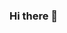 ### Hi there 👋

<!--
**sincerexie/sincerexie** is a ✨ _special_ ✨ repository because its `README.md` (this file) appears on your GitHub profile.

Here are some ideas to get you started:

- 🔭 I’m currently working on an e-commerce company
- 🌱 I’m currently learning web
- 💬 Ask me about web
- 📫 How to reach me: [sincere_xie](https://twitter.com/sincere_xie_dev)
- 😄 Pronouns: he/him
- ⚡ Fun fact: In my spare time, I want to be a writer
-->
